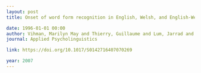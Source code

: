 ```yaml
---
layout: post
title: Onset of word form recognition in English, Welsh, and English-Welsh bilingual infants

date: 1996-01-01 00:00
author: Vihman, Marilyn May and Thierry, Guillaume and Lum, Jarrad and Keren-Portnoy, Tamar and Martin, Pam
journal: Applied Psycholinguistics

link: https://doi.org/10.1017/S0142716407070269

year: 2007
---
```



